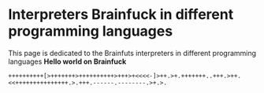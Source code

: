 # Interpreters Brainfuck in different programming languages
This page is dedicated to the Brainfuts interpreters in different programming languages
**Hello world on Brainfuck**
```
++++++++++[>+++++++>++++++++++>+++>+<<<<-]>++.>+.+++++++..+++.>++.<<+++++++++++++++.>.+++.------.--------.>+.>.
```
